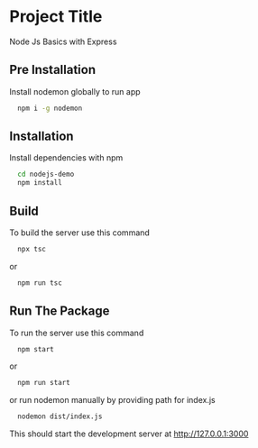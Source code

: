 
# Project Title

Node Js Basics with Express




## Pre Installation

Install nodemon globally to run app 
```bash
  npm i -g nodemon
```

## Installation

Install dependencies with npm

```bash
  cd nodejs-demo
  npm install
```

## Build

To build the server use this command

```bash
  npx tsc
```

or

```bash
  npm run tsc
```

## Run The Package

To run the server use this command

```bash
  npm start
```
or
```bash
  npm run start
```
or run nodemon manually by providing path for index.js
```bash
  nodemon dist/index.js
```

This should start the development server at http://127.0.0.1:3000